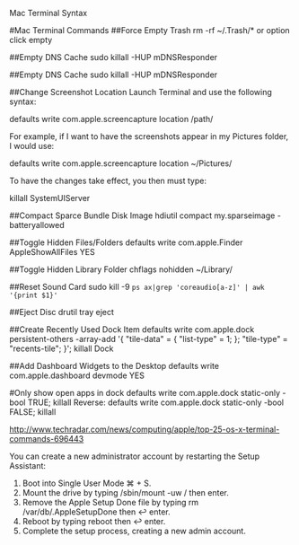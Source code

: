 Mac Terminal Syntax

#Mac Terminal Commands
##Force Empty Trash
rm -rf ~/.Trash/\*
or option click empty

##Empty DNS Cache
sudo killall -HUP mDNSResponder

##Empty DNS Cache
sudo killall -HUP mDNSResponder

##Change Screenshot Location
Launch Terminal and use the following syntax:

defaults write com.apple.screencapture location /path/

For example, if I want to have the screenshots appear in my Pictures folder, I would use:

defaults write com.apple.screencapture location ~/Pictures/

To have the changes take effect, you then must type:

killall SystemUIServer

##Compact Sparce Bundle Disk Image
hdiutil compact my.sparseimage -batteryallowed

##Toggle Hidden Files/Folders
defaults write com.apple.Finder AppleShowAllFiles YES

##Toggle Hidden Library Folder
chflags nohidden ~/Library/

##Reset Sound Card
sudo kill -9 `ps ax|grep 'coreaudio[a-z]' | awk '{print $1}'`

##Eject Disc
drutil tray eject

##Create Recently Used Dock Item
defaults write com.apple.dock persistent-others -array-add '{ "tile-data" = { "list-type" = 1; }; "tile-type" = "recents-tile"; }'; killall Dock

##Add Dashboard Widgets to the Desktop
defaults write com.apple.dashboard devmode YES

#Only show open apps in dock
defaults write com.apple.dock static-only -bool TRUE; killall
Reverse: defaults write com.apple.dock static-only -bool FALSE; killall

http://www.techradar.com/news/computing/apple/top-25-os-x-terminal-commands-696443

You can create a new administrator account by restarting the Setup Assistant:

1.  Boot into Single User Mode ⌘ + S.
2.  Mount the drive by typing /sbin/mount -uw / then enter.
3.  Remove the Apple Setup Done file by typing rm /var/db/.AppleSetupDone then ↩ enter.
4.  Reboot by typing reboot then ↩ enter.
5.  Complete the setup process, creating a new admin account.
